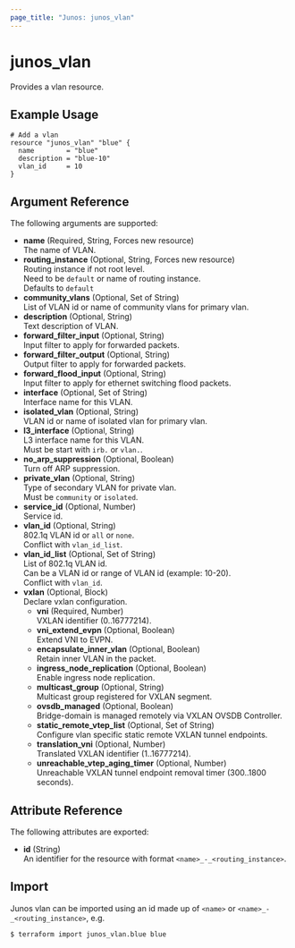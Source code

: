 ```yaml
---
page_title: "Junos: junos_vlan"
---
```


# junos_vlan

Provides a vlan resource.

## Example Usage

```hcl
# Add a vlan
resource "junos_vlan" "blue" {
  name        = "blue"
  description = "blue-10"
  vlan_id     = 10
}
```

## Argument Reference

The following arguments are supported:

- **name** (Required, String, Forces new resource)  
  The name of VLAN.
- **routing_instance** (Optional, String, Forces new resource)  
  Routing instance if not root level.  
  Need to be `default` or name of routing instance.  
  Defaults to `default`
- **community_vlans** (Optional, Set of String)  
  List of VLAN id or name of community vlans for primary vlan.
- **description** (Optional, String)  
  Text description of VLAN.
- **forward_filter_input** (Optional, String)  
  Input filter to apply for forwarded packets.
- **forward_filter_output** (Optional, String)  
  Output filter to apply for forwarded packets.
- **forward_flood_input** (Optional, String)  
  Input filter to apply for ethernet switching flood packets.
- **interface** (Optional, Set of String)  
  Interface name for this VLAN.
- **isolated_vlan** (Optional, String)  
  VLAN id or name of isolated vlan for primary vlan.
- **l3_interface** (Optional, String)  
  L3 interface name for this VLAN.  
  Must be start with `irb.` or `vlan.`.
- **no_arp_suppression** (Optional, Boolean)  
  Turn off ARP suppression.
- **private_vlan** (Optional, String)  
  Type of secondary VLAN for private vlan.  
  Must be `community` or `isolated`.
- **service_id** (Optional, Number)  
  Service id.
- **vlan_id** (Optional, String)  
  802.1q VLAN id or `all` or `none`.  
  Conflict with `vlan_id_list`.
- **vlan_id_list** (Optional, Set of String)  
  List of 802.1q VLAN id.  
  Can be a VLAN id or range of VLAN id (example: 10-20).  
  Conflict with `vlan_id`.
- **vxlan** (Optional, Block)  
  Declare vxlan configuration.
  - **vni** (Required, Number)  
    VXLAN identifier (0..16777214).
  - **vni_extend_evpn** (Optional, Boolean)  
    Extend VNI to EVPN.
  - **encapsulate_inner_vlan** (Optional, Boolean)  
    Retain inner VLAN in the packet.
  - **ingress_node_replication** (Optional, Boolean)  
    Enable ingress node replication.
  - **multicast_group** (Optional, String)  
    Multicast group registered for VXLAN segment.
  - **ovsdb_managed** (Optional, Boolean)  
    Bridge-domain is managed remotely via VXLAN OVSDB Controller.
  - **static_remote_vtep_list** (Optional, Set of String)  
    Configure vlan specific static remote VXLAN tunnel endpoints.
  - **translation_vni** (Optional, Number)  
    Translated VXLAN identifier (1..16777214).
  - **unreachable_vtep_aging_timer** (Optional, Number)  
    Unreachable VXLAN tunnel endpoint removal timer (300..1800 seconds).

## Attribute Reference

The following attributes are exported:

- **id** (String)  
  An identifier for the resource with format `<name>_-_<routing_instance>`.

## Import

Junos vlan can be imported using an id made up of
`<name>` or `<name>_-_<routing_instance>`, e.g.

```shell
$ terraform import junos_vlan.blue blue
```
